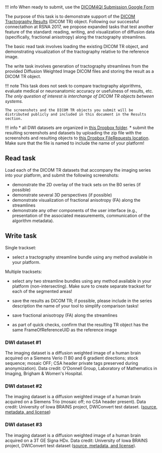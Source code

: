 !!! info
    When ready to submit, use the [DICOM4QI Submission Google Form](http://bit.ly/dicom4qi-submit)

The purpose of this task is to demonstrate support of the [DICOM Tractography Results](http://dicom.nema.org/medical/dicom/current/output/chtml/part03/sect_A.78.html) \(DICOM TR\) object. Following our successful connectathon at RSNA 2017, we propose expanded tasks that test another feature of the standard: reading, writing, and visualization of diffusion data (specifically, fractional anisotropy) along the tractography streamlines. 

The basic read task involves loading the existing DICOM TR object, and demonstrating visualization of the tractography relative to the reference image.

The write task involves generation of tractography streamlines from the provided Diffusion Weighted Image DICOM files and storing the result as a DICOM TR object.

!!! note
    This task does not seek to compare tractography algorithms, evaluate medical or neuroanatomic accuracy or usefulness of results, etc. _The only question of interest is interchange of DICOM TR objects between systems._

    The screenshots and the DICOM TR objects you submit will be distributed publicly and included in this document in the Results section.

!!! info
    * all DWI datasets are organized in [this Dropbox folder](https://www.dropbox.com/sh/vqp0zhagboit2hw/AAAYWmCQTHcGMh48AvhY2GNFa?dl=0). 
    * submit the resulting screenshots and datasets by uploading the zip file with the screenshots and resulting objects to [this Dropbox FileRequests location](https://www.dropbox.com/request/eQTBFfZqnZBgpzLI2l4C). Make sure that the file is named to include the name of your platform!

## Read task

Load each of the DICOM TR datasets that accompany the imaging series into your platform, and submit the following screenshots:

* demonstrate the 2D overlay of the track sets on the B0 series (if possible)
* demonstrate several 3D perspectives (if possible)
* demonstrate visualization of fractional anisotropy (FA) along the streamlines
* demonstrate any other components of the user interface (e.g., presentation of the associated measurements, communication of the algorithm metadata).

## Write task

Single trackset:

* select a tractography streamline bundle using any method available in your platform.

Multiple tracksets:

* select any two streamline bundles using any method available in your platform (non-intersecting). Make sure to create separate trackset for each of the segmented areas!

* save the results as DICOM TR; if possible, please include in the series description the name of your tool to simplify comparison tasks!
* save fractional anisotropy (FA) along the streamlines
* as part of quick checks, confirm that the resulting TR object has the same FrameOfReferenceUID as the reference image


### DWI dataset #1

The imaging dataset is a diffusion weighted image of a human brain acquired on a Siemens Verio \(1 B0 and 6 gradient directions; stock sequence; mosaic OFF; CSA header private tags preserved during anonymization\). Data credit: O'Donnell Group, Laboratory of Mathematics in Imaging, Brigham & Women's Hospital.

### DWI dataset #2

The imaging dataset is a diffusion weighted image of a human brain acquired on a Siemens Trio \(mosaic off; no CSA header present\). Data credit: University of Iowa BRAINS project, DWIConvert test dataset. \([source, metadata, and license](http://slicer.kitware.com/midas3/item/93005)\)

### DWI dataset #3

The imaging dataset is a diffusion weighted image of a human brain acquired on a 3T GE Signa HDx. Data credit: University of Iowa BRAINS project, DWIConvert test dataset \([source, metadata, and license](http://slicer.kitware.com/midas3/item/92995)\).
